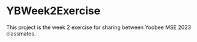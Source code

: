 # YBWeek2Exercise
This project is the week 2 exercise for sharing between Yoobee MSE 2023 classmates.
